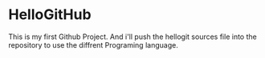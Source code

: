 # HelloGitHub
This is my first Github Project.
And i'll push the hellogit sources file into the repository to use the diffrent Programing language.
